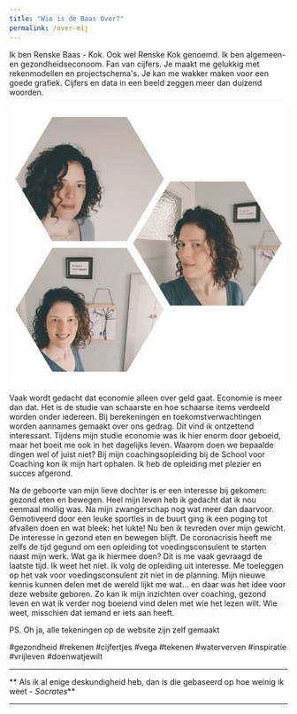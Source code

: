 ```yaml
---
title: "Wie is de Baas Over?"
permalink: /over-mij
---
```

Ik ben Renske Baas - Kok. Ook wel Renske Kok genoemd.
Ik ben algemeen- en gezondheidseconoom. Fan van cijfers. Je maakt me gelukkig met rekenmodellen en projectschema's. Je kan me wakker maken voor een goede grafiek. Cijfers en data in een beeld zeggen meer dan duizend woorden.

![foto Renske Baas](/uploads/mijnfoto.jpg)

Vaak wordt gedacht dat economie alleen over geld gaat. Economie is meer dan dat. Het is de studie van schaarste en hoe schaarse items verdeeld worden onder iedereen. Bij berekeningen en toekomstverwachtingen worden aannames gemaakt over ons gedrag. Dit vind ik ontzettend interessant. Tijdens mijn studie economie was ik hier enorm door geboeid, maar het boeit me ook in het dagelijks leven. Waarom doen we bepaalde dingen wel of juist niet? Bij mijn coachingsopleiding bij de School voor Coaching kon ik mijn hart ophalen. Ik heb de opleiding met plezier en succes afgerond. 

Na de geboorte van mijn lieve dochter is er een interesse bij gekomen: gezond eten en bewegen. Heel mijn leven heb ik gedacht dat ik nou eenmaal mollig was. Na mijn zwangerschap nog wat meer dan daarvoor. Gemotiveerd door een leuke sportles in de buurt ging ik een poging tot afvallen doen en wat bleek: het lukte! Nu ben ik tevreden over mijn gewicht. De interesse in gezond eten en bewegen blijft. De coronacrisis heeft me zelfs de tijd gegund om een opleiding tot voedingsconsulent te starten naast mijn werk. Wat ga ik hiermee doen? Dit is me vaak gevraagd de laatste tijd. Ik weet het niet. Ik volg de opleiding uit interesse. Me toeleggen op het vak voor voedingsconsulent zit niet in de planning. Mijn nieuwe kennis kunnen delen met de wereld lijkt me wat... en daar was het idee voor deze website geboren. Zo kan ik mijn inzichten over coaching, gezond leven en wat ik verder nog boeiend vind delen met wie het lezen wilt. Wie weet, misschien dat iemand er iets aan heeft.


PS. Oh ja, alle tekeningen op de website zijn zelf gemaakt


#gezondheid #rekenen #cijfertjes #vega #tekenen #waterverven #inspiratie #vrijleven #doenwatjewilt 


___

** Als ik al enige deskundigheid heb, dan is die gebaseerd op hoe weinig ik weet - _Socrates_**

___

